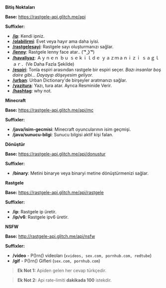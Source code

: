 
__**Bitiş Noktaları**__

**Base:** https://rastgele-api.glitch.me/api

**Suffixler:**

- **[/ip](/ip)**: Kendi ipniz.
- **[/olabilirmi](https://rastgele-api.glitch.me/api/olabilirmi)**: Evet veya hayır ama daha iyisi.
- **[/rastgelesayi](https://rastgele-api.glitch.me/api/rastgelesayi)**: Rastgele sayı oluşturmanızı sağlar.
- **[/lenny](https://rastgele-api.glitch.me/api/lenny)**: Rastgele lenny face atar.. ( ͡° ͜ʖ ͡°)
- **[/havaliyaz](https://rastgele-api.glitch.me/api/havaliyaz)**: Ａｙｎｅｎ  ｂｕ  ｓｅｋｉｌｄｅ  ｙａｚｍａｎｉｚｉ  ｓａｇｌａｒ．(Ve Daha Fazla Şekilde)
- **[/espiri](https://rastgele-api.glitch.me/api/espiri)**: Tonla espiri arasından rastgele bir espiri seçer.  *Bazı insanlar boş daire gibi… Dayayıp döşeyesim geliyor.*
- **[/urban](https://rastgele-api.glitch.me/api/urban)**: Urban Dictionary'de birşeyler aratmanızı sağlar.
- **[/yazitura](https://rastgele-api.glitch.me/api/yazitura)**: Yazı, tura atar. Ayrıca Resminide Verir.
- **[/hashtag](https://rastgele-api.glitch.me/api/hashtag)**: why not.

**__Minecraft__**

**Base:** https://rastgele-api.glitch.me/api/mc

**Suffixler:**

- **/java/isim-gecmisi**: Minecraft oyuncularının isim geçmişi.
- **/java/sunucu-bilgi**: Sunucu bilgisi aktif kişi falan.

__**Dönüştür**__

**Base:** https://rastgele-api.glitch.me/api/donustur

**Suffixler:**

- **/binary**: Metini binarye veya binaryi metine dönüştürmenizi sağlar.

__**Rastgele**__

**Base:** https://rastgele-api.glitch.me/api/rastgele

**Suffixler:**

- **/ip**: Rastgele ip üretir.
- **/ip/v6**: Rastgele ipv6 üretir.

__**NSFW**__

**Base:** http://rastgele-api.glitch.me/api/nsfw

**Suffixler:**
- **/video** - P()rn() videoları (`xvideos, sex.com, pornhub.com, redtube`)
- **/gif** - P()rn() Gifleri (`sex.com, pornhub.com`)






> **Ek Not 1:** Apiden gelen her cevap türkçedir.

> **Ek Not 2:** Api rate-limiti __dakikada 100__ istekdir.

